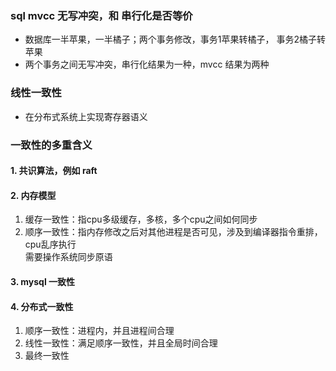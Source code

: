 ### sql mvcc 无写冲突，和 串行化是否等价
- 数据库一半苹果，一半橘子；两个事务修改，事务1苹果转橘子，
事务2橘子转苹果
- 两个事务之间无写冲突，串行化结果为一种，mvcc 结果为两种

### 线性一致性
- 在分布式系统上实现寄存器语义

### 一致性的多重含义
#### 1. 共识算法，例如 raft
#### 2. 内存模型
1. 缓存一致性：指cpu多级缓存，多核，多个cpu之间如何同步
2. 顺序一致性：指内存修改之后对其他进程是否可见，涉及到编译器指令重排，cpu乱序执行  
需要操作系统同步原语
#### 3. mysql 一致性
#### 4. 分布式一致性
1. 顺序一致性：进程内，并且进程间合理
2. 线性一致性：满足顺序一致性，并且全局时间合理
3. 最终一致性